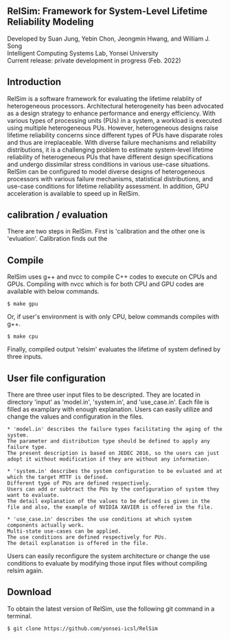 ## RelSim: Framework for System-Level Lifetime Reliability Modeling
Developed by Suan Jung, Yebin Chon, Jeongmin Hwang, and William J. Song\
Intelligent Computing Systems Lab, Yonsei University\
Current release: private development in progress (Feb. 2022)

## Introduction
RelSim is a software framework for evaluating the lifetime relablity of heterogeneous processors. Architectural heterogeneity has been advocated as a design strategy to enhance performance and energy efficiency. With various types of processing units (PUs) in a system, a workload is executed using multiple heterogeneous PUs. However, heterogeneous designs raise lifetime reliability concerns since different types of PUs have disparate roles and thus are irreplaceable. With diverse failure mechanisms and reliability distributions, it is a challenging problem to estimate system-level lifetime reliability of heterogeneous PUs that have different design specifications and undergo dissimilar stress conditions in various use-case situations. RelSim can be configured to model diverse designs of heterogeneous processors with various failure mechanisms, statistical distributions, and use-case conditions for lifetime reliability assessment. In addition, GPU acceleration is available to speed up in RelSim. 


## calibration / evaluation 
There are two steps in RelSim. First is 'calibration and the other one is 'evluation'. Calibration finds out the 

## Compile
RelSim uses g++ and nvcc to compile C++ codes to execute on CPUs and GPUs. 
Compiling with nvcc which is for both CPU and GPU codes are available with below commands. 

	$ make gpu

Or, if user's environment is with only CPU, below commands compiles with g++.

	$ make cpu

Finally, compiled output 'relsim' evaluates the lifetime of system defined by three inputs. 

## User file configuration
There are three user input files to be descripted. They are located in directory 'input' as 'model.in', 'system.in', and 'use_case.in'. Each file is filled as examplary with enough explanation. Users can easily utilize and change the values and configuration in the files. 

	* 'model.in' describes the failure types facilitating the aging of the system. 
	The parameter and distribution type should be defined to apply any failure type.
	The present description is based on JEDEC 2016, so the users can just adopt it without modification if they are without any information. 

	* 'system.in' describes the system configuration to be evluated and at which the target MTTF is defined. 
	Different type of PUs are defined respectively. 
	Users can add or subtract the PUs by the configuration of system they want to evaluate. 
	The detail explanation of the values to be defined is given in the file and also, the example of NVIDIA XAVIER is offered in the file. 
	
	* 'use_case.in' describes the use conditions at which system components actually work. 
	Multi-state use-cases can be applied. 
	The use conditions are defined respectively for PUs. 
	The detail explanation is offered in the file.

Users can easily reconfigure the system architecture or change the use conditions to evaluate by modifying those input files without compiling relsim again. 

## Download
To obtain the latest version of RelSim, use the following git command in a terminal.

	$ git clone https://github.com/yonsei-icsl/RelSim
